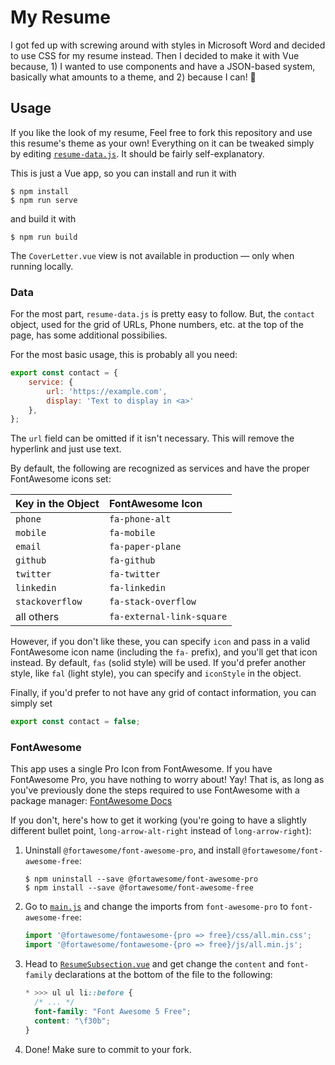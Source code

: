 # My Resume

I got fed up with screwing around with styles in Microsoft Word and decided to
use CSS for my resume instead. Then I decided to make it with Vue because, 1) I
wanted to use components and have a JSON-based system, basically what amounts to
a theme, and 2) because I can! 🥳


## Usage

If you like the look of my resume, Feel free to fork this repository and use
this resume's theme as your own! Everything on it can be tweaked simply by
editing [`resume-data.js`](src/resume-data.js). It should be fairly
self-explanatory.

This is just a Vue app, so you can install and run it with

```console
$ npm install
$ npm run serve
```

and build it with

```console
$ npm run build
```

The `CoverLetter.vue` view is not available in production &mdash; only when
running locally.


### Data

For the most part, `resume-data.js` is pretty easy to follow. But, the `contact`
object, used for the grid of URLs, Phone numbers, etc. at the top of the page,
has some additional possibilies.

For the most basic usage, this is probably all you need:

```javascript
export const contact = {
    service: {
        url: 'https://example.com',
        display: 'Text to display in <a>'
    },
};
```

The `url` field can be omitted if it isn't necessary. This will remove the
hyperlink and just use text.

By default, the following are recognized as services and have the proper
FontAwesome icons set:

| Key in the Object   | FontAwesome Icon          |
| :------------------ | :------------------------ |
| `phone`             | `fa-phone-alt`            |
| `mobile`            | `fa-mobile`               |
| `email`             | `fa-paper-plane`          |
| `github`            | `fa-github`               |
| `twitter`           | `fa-twitter`              |
| `linkedin`          | `fa-linkedin`             |
| `stackoverflow`     | `fa-stack-overflow`       |
| all others          | `fa-external-link-square` |

However, if you don't like these, you can specify `icon` and pass in a valid
FontAwesome icon name (including the `fa-` prefix), and you'll get that icon
instead. By default, `fas` (solid style) will be used. If you'd prefer another
style, like `fal` (light style), you can specify and `iconStyle` in the object.

Finally, if you'd prefer to not have any grid of contact information, you can
simply set

```javascript
export const contact = false;
```


### FontAwesome

This app uses a single Pro Icon from FontAwesome. If you have FontAwesome Pro,
you have nothing to worry about! Yay! That is, as long as you've previously done
the steps required to use FontAwesome with a package manager:
[FontAwesome Docs][1]

If you don't, here's how to get it working (you're going to have a slightly
different bullet point, `long-arrow-alt-right` instead of `long-arrow-right`):

1.  Uninstall `@fortawesome/font-awesome-pro`, and install
    `@fortawesome/font-awesome-free`:
    ```console
    $ npm uninstall --save @fortawesome/font-awesome-pro
    $ npm install --save @fortawesome/font-awesome-free
    ```
2.  Go to [`main.js`](src/main.js) and change the imports from
    `font-awesome-pro` to `font-awesome-free`:
    ```javascript
    import '@fortawesome/fontawesome-{pro => free}/css/all.min.css';
    import '@fortawesome/fontawesome-{pro => free}/js/all.min.js';
    ```
3.  Head to [`ResumeSubsection.vue`](src/components/ResumeSubsection.vue) and
    get change the `content` and `font-family` declarations at the bottom of the
    file to the following:
    ```css
    * >>> ul ul li::before {
      /* ... */
      font-family: "Font Awesome 5 Free";
      content: "\f30b";
    }
    ```
4.  Done! Make sure to commit to your fork.


[1]: https://fontawesome.com/how-to-use/on-the-web/setup/using-package-managers#installing-pro